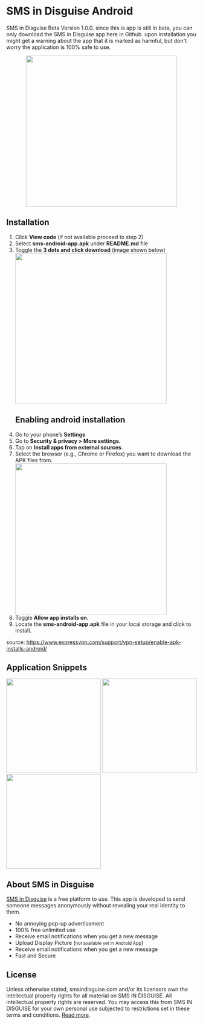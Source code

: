 # SMS in Disguise Android
SMS in Disguise Beta Version 1.0.0. since this is app is still in beta, you can only download the SMS in Disguise app here in Github. upon 
installation you might get a warning about the app that it is marked as harmful, but don't worry the application is 100% safe to use.

<p align="center"><a href="https://smsindisguise.com/login" target="_blank"><img src="https://smsindisguise.com/public_images/logo/sms-logo.png" width="400"></a></p>

## Installation
<ol>
  <li>Click <b>View code</b> (if not available proceed to step 2)</li>
  <li>Select <b>sms-android-app.apk</b> under <b>README.md</b> file</li>
  <li>Toggle the <b>3 dots and click download</b> (image shown below)</li>
  <img src="https://scontent.fceb2-1.fna.fbcdn.net/v/t1.15752-9/286275170_520266076514950_578108698067480616_n.jpg?_nc_cat=103&ccb=1-7&_nc_sid=ae9488&_nc_eui2=AeHCEvHxPEUDP6pax9PvlyWPmplr7iQz5BiamWvuJDPkGEifdo_TgDHoBlfidWSxO4ctbz2zz89nj3LkSVoaXjfM&_nc_ohc=RDn22RMLmd0AX9yAktQ&_nc_ht=scontent.fceb2-1.fna&oh=03_AVJrDmIf8HdLypGcq53VvUOKjGjwjk4aFbumghjkIVt-wA&oe=62CBCA56" width="400"><br>
  <h2>Enabling android installation</h2> 
  <li>Go to your phone’s <b>Settings</b></li>
  <li>Go to<b> Security & privacy > More settings</b>.</li>
  <li>Tap on <b>Install apps from external sources</b>.</li>
  <li>Select the browser (e.g., Chrome or Firefox) you want to download the APK files from.</li>
  <img src="https://s23429.pcdn.co/wp-content/uploads/2016/08/andriod-install-unknown-apps.png" width="400">
  <li>Toggle <b>Allow app installs on</b>.</li>
  <li>Locate the <b>sms-android-app.apk</b> file in your local storage and click to install.</li>
 </ol>
 
 source: <a href="https://www.expressvpn.com/support/vpn-setup/enable-apk-installs-android/">https://www.expressvpn.com/support/vpn-setup/enable-apk-installs-android/</a>
 
## Application Snippets
  <img src="https://scontent.fceb2-2.fna.fbcdn.net/v/t1.15752-9/286140675_700347714577711_5206497235549238791_n.jpg?_nc_cat=104&ccb=1-7&_nc_sid=ae9488&_nc_eui2=AeGijBUo4xNTZUq6PIZsnbiKaAetDHBsTzFoB60McGxPMf1oYhI7AkI4__VxQg4WLLm4F-7yxWmoPacfdMVNYYAV&_nc_ohc=Ouxu8RLP5NUAX-MfyIC&tn=h3CnuDUkdZbANRli&_nc_ht=scontent.fceb2-2.fna&oh=03_AVLhfY_3tM4RjagFBK6oc8psHGQVO2O3yeDBOIehotIKZA&oe=62CD7261" width="250">
    <img src="https://scontent.fceb2-2.fna.fbcdn.net/v/t1.15752-9/286152716_5226116544130529_4559289705290989993_n.jpg?_nc_cat=104&ccb=1-7&_nc_sid=ae9488&_nc_eui2=AeFo90WjVKrnu3suDTJvVB5mTs3fzACraFZOzd_MAKtoVtw2XluV2DAsHX3oclZXdkTeoIxrlSTY8Ghu9yCbQkcI&_nc_ohc=PfCVALdMzqMAX86aXqH&_nc_ht=scontent.fceb2-2.fna&oh=03_AVKYyLKfMx1Zm7w4I9bvsLwCqlyQI_Goy-BONu-eEOryag&oe=62C9DC38" width="250">
        <img src="https://scontent.fceb2-1.fna.fbcdn.net/v/t1.15752-9/287101066_731319374869630_8653802328881107149_n.jpg?_nc_cat=101&ccb=1-7&_nc_sid=ae9488&_nc_eui2=AeG_BmHO0JKD3cOrqH7SymNcvVrIRPlI-D-9WshE-Uj4P-85sGzEb_yvoSkPa-kN23tLZPLabLmSyzqXbow_xaPY&_nc_ohc=nt07H9pDp_YAX_hec8H&tn=h3CnuDUkdZbANRli&_nc_ht=scontent.fceb2-1.fna&oh=03_AVLgg67lHdzpWEoGXixl4Fwr8dODXTi7dGYZckm1UdEY0A&oe=62CC86B1" width="250">
 
 
 ## About SMS in Disguise

<a href="https://smsindisguise.com/">SMS in Disguise</a> is a free platform to use. This app is developed to send someone messages anonymously without revealing your real identity to them. 

- No annoying pop-up advertisement
- 100% free unlimited use
- Receive email notifications when you get a new message
- Upload Display Picture (<small>not available yet in Android App</small>)
- Receive email notifications when you get a new message
- Fast and Secure

## License

Unless otherwise stated, smsindisguise.com and/or its licensors own the intellectual property rights for all material on SMS IN DISGUISE. All intellectual property rights are reserved. You may access this from SMS IN DISGUISE for your own personal use subjected to restrictions set in these terms and conditions. [Read more](https://supportcenter.smsindisguise.com/docs-page.html#section-1).
